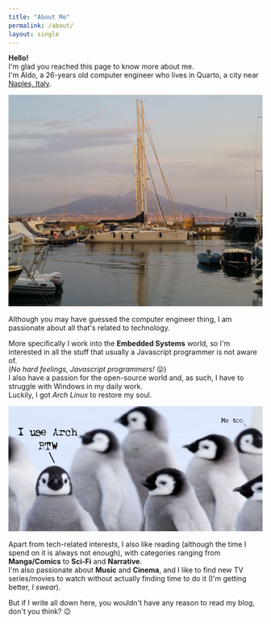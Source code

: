 ```yaml
---
title: "About Me"
permalink: /about/
layout: single
---
```


**Hello!**  
I'm glad you reached this page to know more about me.  
I'm Aldo, a 26-years old computer engineer who lives in Quarto, a city near [Naples, Italy](https://www.google.it/maps/place/Citt%C3%A0+Metropolitana+di+Napoli/@40.7775302,13.9804629,10z/data=!3m1!4b1!4m8!1m2!2m1!1snapoli!3m4!1s0x133b0a3c328d896b:0x309e11f99628150!8m2!3d40.901975!4d14.332644?hl=it).  

![View of Naples, Borgo Marinari](../assets/images/about/naples.jpg "View of Naples, Borgo Marinari")

Although you may have guessed the computer engineer thing, I am passionate about all that's related to technology.  

More specifically I work into the **Embedded Systems** world, so I'm interested in all the stuff that usually a Javascript programmer is not aware of.  
(*No hard feelings, Javascript programmers!* 😛)  
I also have a passion for the open-source world and, as such, I have to struggle with Windows in my daily work.  
Luckily, I got *Arch Linux* to restore my soul.  

![btw, I use Arch](../assets/images/about/arch.png "btw, I use Arch")

Apart from tech-related interests, I also like reading (although the time I spend on it is always not enough), with categories ranging from **Manga/Comics** to **Sci-Fi** and **Narrative**.  
I'm also passionate about **Music** and **Cinema**, and I like to find new TV series/movies to watch without actually finding time to do it (I'm getting better, *I swear*).  

But if I write all down here, you wouldn't have any reason to read my blog, don't you think? 😉



